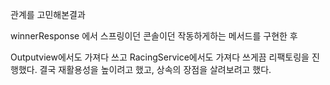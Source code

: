 
관계를 고민해본결과 

winnerResponse 에서 스프링이던 콘솔이던 작동하게하는 메서드를 구현한 후 

Outputview에서도 가져다 쓰고 
RacingService에서도 가져다 쓰게끔 리팩토링을 진행했다. 
결국 재활용성을 높이려고 했고, 상속의 장점을 살려보려고 했다. 
